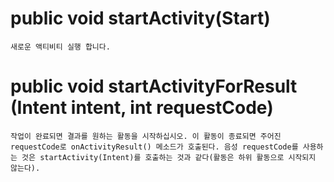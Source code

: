 # public void startActivity(Start)
    새로운 액티비티 실행 합니다.

# public void startActivityForResult (Intent intent, int requestCode)
    작업이 완료되면 결과를 원하는 활동을 시작하십시오. 이 활동이 종료되면 주어진 requestCode로 onActivityResult() 메소드가 호출된다. 음성 requestCode를 사용하는 것은 startActivity(Intent)를 호출하는 것과 같다(활동은 하위 활동으로 시작되지 않는다).